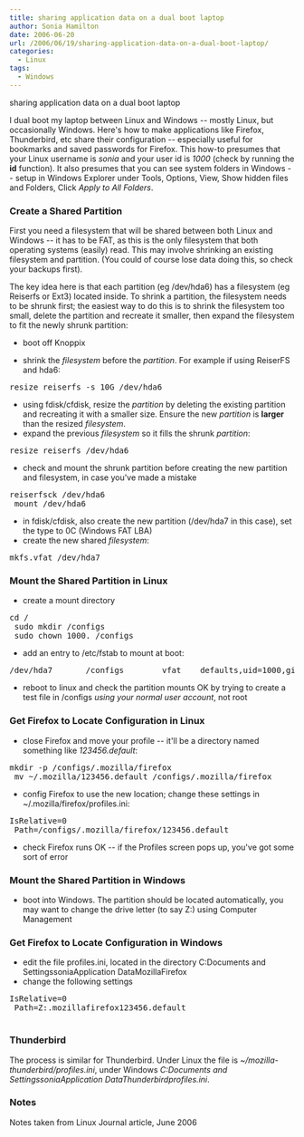 ```yaml
---
title: sharing application data on a dual boot laptop
author: Sonia Hamilton
date: 2006-06-20
url: /2006/06/19/sharing-application-data-on-a-dual-boot-laptop/
categories:
  - Linux
tags:
  - Windows
---
```

sharing application data on a dual boot laptop
<!--more-->
I dual boot my laptop between Linux and Windows -- mostly Linux, but occasionally Windows. Here's how to make applications like Firefox, Thunderbird, etc share their configuration -- especially useful for bookmarks and saved passwords for Firefox. This how-to presumes that your Linux username is *sonia* and your user id is *1000* (check by running the **id** function). It also presumes that you can see system folders in Windows -- setup in Windows Explorer under Tools, Options, View, Show hidden files and Folders, Click *Apply to All Folders*.

### Create a Shared Partition  


First you need a filesystem that will be shared between both Linux and Windows -- it has to be FAT, as this is the only filesystem that both operating systems (easily) read. This may involve shrinking an existing filesystem and partition. (You could of course lose data doing this, so check your backups first). 

The key idea here is that each partition (eg /dev/hda6) has a filesystem (eg Reiserfs or Ext3) located inside. To shrink a partition, the filesystem needs to be shrunk first; the easiest way to do this is to shrink the filesystem too small, delete the partition and recreate it smaller, then expand the filesystem to fit the newly shrunk partition: 

  * boot off Knoppix 

  * shrink the *filesystem* before the *partition*. For example if using ReiserFS and hda6: 

<pre>resize_reiserfs -s 10G /dev/hda6
</pre>

  * using fdisk/cfdisk, resize the *partition* by deleting the existing partition and recreating it with a smaller size. Ensure the new *partition* is **larger** than the resized *filesystem*. 
  * expand the previous *filesystem* so it fills the shrunk *partition*: 

<pre>resize_reiserfs /dev/hda6
</pre>

  * check and mount the shrunk partition before creating the new partition and filesystem, in case you've made a mistake 

<pre>reiserfsck /dev/hda6
 mount /dev/hda6
</pre>

  * in fdisk/cfdisk, also create the new partition (/dev/hda7 in this case), set the type to 0C (Windows FAT LBA) 
  * create the new shared *filesystem*: 

<pre>mkfs.vfat /dev/hda7
</pre>

### Mount the Shared Partition in Linux</p> 

  * create a mount directory 

<pre>cd /
 sudo mkdir /configs
 sudo chown 1000. /configs
</pre>

  * add an entry to /etc/fstab to mount at boot: 

<pre>/dev/hda7       /configs        vfat    defaults,uid=1000,gid=1000        0       0
</pre>

  * reboot to linux and check the partition mounts OK by trying to create a test file in /configs *using your normal user account*, not root 

### Get Firefox to Locate Configuration in Linux  


  * close Firefox and move your profile -- it'll be a directory named something like *123456.default*: 

<pre>mkdir -p /configs/.mozilla/firefox
 mv ~/.mozilla/123456.default /configs/.mozilla/firefox
</pre>

  * config Firefox to use the new location; change these settings in ~/.mozilla/firefox/profiles.ini: 

<pre>IsRelative=0
 Path=/configs/.mozilla/firefox/123456.default
</pre>

  * check Firefox runs OK -- if the Profiles screen pops up, you've got some sort of error 

### Mount the Shared Partition in Windows</p> 

  * boot into Windows. The partition should be located automatically, you may want to change the drive letter (to say Z:) using Computer Management 

### Get Firefox to Locate Configuration in Windows  


  * edit the file profiles.ini, located in the directory C:Documents and SettingssoniaApplication DataMozillaFirefox 
  * change the following settings 

<pre>IsRelative=0
 Path=Z:.mozillafirefox123456.default

</pre>

### Thunderbird  


The process is similar for Thunderbird. Under Linux the file is *~/mozilla-thunderbird/profiles.ini*, under Windows *C:Documents and SettingssoniaApplication DataThunderbirdprofiles.ini*. 

### Notes  


Notes taken from Linux Journal article, June 2006
